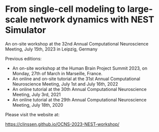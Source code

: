 # From single-cell modeling to large-scale network dynamics with NEST Simulator 

An on-site workshop at the 32nd Annual Computational Neuroscience Meeting, July 15th, 2023 in Leipzig, Germany

Previous editions:

- An on-site workshop at the Human Brain Project Summit 2023, on Monday, 27th of March in Marseille, France.
- An online and on-site tutorial at the 31st Annual Computational Neuroscience Meeting, July 1st and July 16th, 2022
- An online tutorial at the 30th Annual Computational Neuroscience Meeting, July 3rd, 2021
- An online tutorial at the 29th Annual Computational Neuroscience Meeting, July 18th, 2020

Please visit the website at:

https://clinssen.github.io/OCNS-2023-NEST-workshop/
